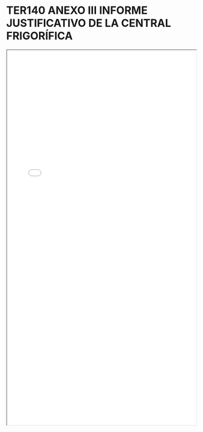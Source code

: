 
# TER140 ANEXO III INFORME JUSTIFICATIVO DE LA CENTRAL FRIGORÍFICA

<iframe src="../TER140 ANEXO III INFORME JUSTIFICATIVO DE LA CENTRAL FRIGORÍFICA.pdf" width="100%" height="1000px"></iframe>

